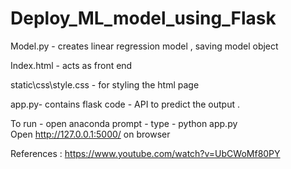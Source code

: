 # Deploy_ML_model_using_Flask
Model.py - creates linear regression model , saving model object <br>

Index.html - acts as front end<br>

static\css\style.css - for styling the html page<br>

app.py- contains flask code - API to predict the output .<br>

To run - open anaconda prompt - type - python app.py<br>
Open http://127.0.0.1:5000/ on browser

References : https://www.youtube.com/watch?v=UbCWoMf80PY

